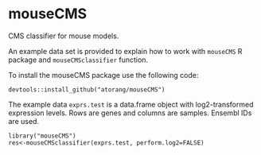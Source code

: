 # mouseCMS
CMS classifier for mouse models. 

An example data set is provided to explain how to work with ```mouseCMS``` R package and ```mouseCMSclassifier``` function. 

To install the mouseCMS package use the following code:
```
devtools::install_github("atorang/mouseCMS")
```
The example data ```exprs.test``` is a data.frame object with log2-transformed expression levels. Rows are genes and columns are samples. Ensembl IDs are used.
```
library("mouseCMS")
res<-mouseCMSclassifier(exprs.test, perform.log2=FALSE)
```
